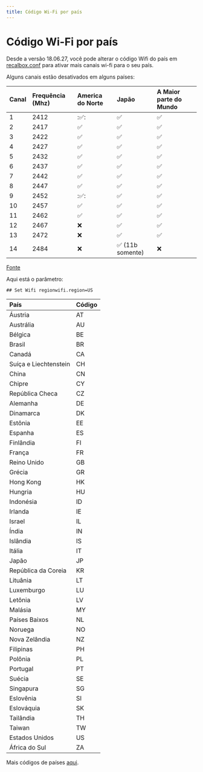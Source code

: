```yaml
---
title: Código Wi-Fi por país
---
```


# Código Wi-Fi por país

Desde a versão 18.06.27, você pode alterar o código Wifi do país em [recalbox.conf](/v/portugues/manual-basico/primeiras-nocoes/o-arquivo-recalbox.conf) para ativar mais canais wi-fi para o seu país.

Alguns canais estão desativados em alguns países:

| Canal | Frequência \(Mhz\) | America do Norte | Japão | A Maior parte do Mundo |
| :--- | :--- | :--- | :--- | :--- |
| 1 | 2412 | :✅: | ✅ | ✅ |
| 2 | 2417 | ✅ | ✅ | ✅ |
| 3 | 2422 | ✅ | ✅ | ✅ |
| 4 | 2427 | ✅ | ✅ | ✅ |
| 5 | 2432 | ✅ | ✅ | ✅ |
| 6 | 2437 | ✅ | ✅ | ✅ |
| 7 | 2442 | ✅ | ✅ | ✅ |
| 8 | 2447 | ✅ | ✅ | ✅ |
| 9 | 2452 | :✅: | ✅ | ✅ |
| 10 | 2457 | ✅ | ✅ | ✅ |
| 11 | 2462 | ✅ | ✅ | ✅ |
| 12 | 2467 | ​❌​ | ✅ | ✅ |
| 13 | 2472 | ​❌​ | ✅ | ✅ |
| 14 | 2484 | ​❌ | ✅ \(11b somente\) | ​❌​ |

​[Fonte](https://en.wikipedia.org/wiki/List_of_WLAN_channels)​

Aqui está o parâmetro:

```text
## Set Wifi regionwifi.region=US
```

| País | Código |
| :--- | :--- |
| Áustria | AT |
| Austrália | AU |
| Bélgica | BE |
| Brasil | BR |
| Canadá | CA |
| Suíça e Liechtenstein | CH |
| China | CN |
| Chipre | CY |
| República Checa | CZ |
| Alemanha | DE |
| Dinamarca | DK |
| Estônia | EE |
| Espanha | ES |
| Finlândia | FI |
| França | FR |
| Reino Unido | GB |
| Grécia | GR |
| Hong Kong | HK |
| Hungria | HU |
| Indonésia | ID |
| Irlanda | IE |
| Israel | IL |
| Índia | IN |
| Islândia | IS |
| Itália | IT |
| Japão | JP |
| República da Coreia | KR |
| Lituânia | LT |
| Luxemburgo | LU |
| Letônia | LV |
| Malásia | MY |
| Países Baixos | NL |
| Noruega | NO |
| Nova Zelândia | NZ |
| Filipinas | PH |
| Polônia | PL |
| Portugal | PT |
| Suécia | SE |
| Singapura | SG |
| Eslovênia | SI |
| Eslováquia | SK |
| Tailândia | TH |
| Taiwan | TW |
| Estados Unidos | US |
| África do Sul | ZA |

Mais códigos de países [aqui](http://www.arubanetworks.com/techdocs/InstantWenger_Mobile/Advanced/Content/Instant%20User%20Guide%20-%20volumes/Country_Codes_List.htm#regulatory_domain_3737302751_1017918).

